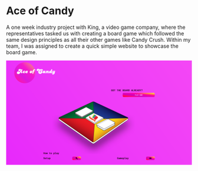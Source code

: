 # Ace of Candy

A one week industry project with King, a video game company, where the representatives tasked us with creating a board game which followed the same design principles as all their other games like Candy Crush. Within my team, I was assigned to create a quick simple website to showcase the board game.

!["preview"](./screenshots/preview.png "preview")

